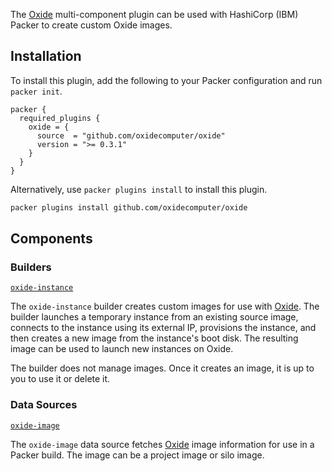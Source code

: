 The [Oxide](https://oxide.computer) multi-component plugin can be used
with HashiCorp (IBM) Packer to create custom Oxide images.

## Installation

To install this plugin, add the following to your Packer configuration and run
`packer init`.

```hcl
packer {
  required_plugins {
    oxide = {
      source  = "github.com/oxidecomputer/oxide"
      version = ">= 0.3.1"
    }
  }
}
```

Alternatively, use `packer plugins install` to install this plugin.

```sh
packer plugins install github.com/oxidecomputer/oxide
```

## Components

### Builders

[`oxide-instance`](/packer/integrations/oxidecomputer/oxide/latest/components/builder/instance)
<!-- Code generated from the comments of the Builder struct in component/builder/instance/builder.go; DO NOT EDIT MANUALLY -->

The `oxide-instance` builder creates custom images for use with
[Oxide](https://oxide.computer). The builder launches a temporary instance
from an existing source image, connects to the instance using its external
IP, provisions the instance, and then creates a new image from the instance's
boot disk. The resulting image can be used to launch new instances on Oxide.

The builder does not manage images. Once it creates an image, it is up to you
to use it or delete it.

<!-- End of code generated from the comments of the Builder struct in component/builder/instance/builder.go; -->


### Data Sources

[`oxide-image`](/packer/integrations/oxidecomputer/oxide/latest/components/data-source/image)
<!-- Code generated from the comments of the Datasource struct in component/data-source/image/data_source.go; DO NOT EDIT MANUALLY -->

The `oxide-image` data source fetches [Oxide](https://oxide.computer) image
information for use in a Packer build. The image can be a project image or
silo image.

<!-- End of code generated from the comments of the Datasource struct in component/data-source/image/data_source.go; -->


<!-- ### Provisioners -->

<!-- ### Post-Processors -->
